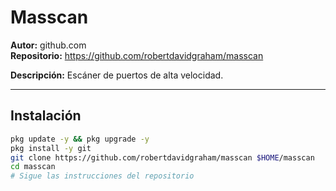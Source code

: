 # Masscan

**Autor:** github.com  
**Repositorio:** https://github.com/robertdavidgraham/masscan

**Descripción:** Escáner de puertos de alta velocidad.

---

## Instalación

```bash
pkg update -y && pkg upgrade -y
pkg install -y git
git clone https://github.com/robertdavidgraham/masscan $HOME/masscan
cd masscan
# Sigue las instrucciones del repositorio
```
